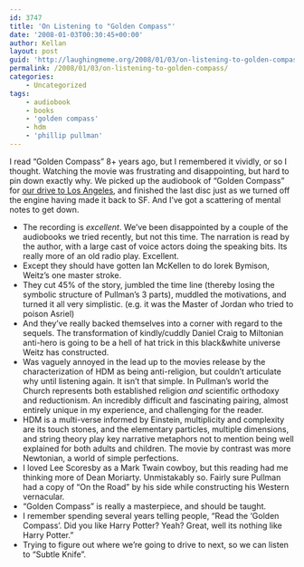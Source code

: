 ```yaml
---
id: 3747
title: 'On Listening to "Golden Compass"'
date: '2008-01-03T00:30:45+00:00'
author: Kellan
layout: post
guid: 'http://laughingmeme.org/2008/01/03/on-listening-to-golden-compass/'
permalink: /2008/01/03/on-listening-to-golden-compass/
categories:
    - Uncategorized
tags:
    - audiobook
    - books
    - 'golden compass'
    - hdm
    - 'phillip pullman'
---
```


I read “Golden Compass” 8+ years ago, but I remembered it vividly, or so I thought. Watching the movie was frustrating and disappointing, but hard to pin down exactly why. We picked up the audiobook of “Golden Compass” for [our drive to Los Angeles](http://flickr.com/photos/kellan/sets/72157603613465712/), and finished the last disc just as we turned off the engine having made it back to SF. And I’ve got a scattering of mental notes to get down.

- The recording is *excellent*. We’ve been disappointed by a couple of the audiobooks we tried recently, but not this time. The narration is read by the author, with a large cast of voice actors doing the speaking bits. Its really more of an old radio play. Excellent.
- Except they should have gotten Ian McKellen to do Iorek Bymison, Weitz’s one master stroke.
- They cut 45% of the story, jumbled the time line (thereby losing the symbolic structure of Pullman’s 3 parts), muddled the motivations, and turned it all very simplistic. (e.g. it was the Master of Jordan who tried to poison Asriel)
- And they’ve really backed themselves into a corner with regard to the sequels. The transformation of kindly/cuddly Daniel Craig to Miltonian anti-hero is going to be a hell of hat trick in this black&amp;white universe Weitz has constructed.
- Was vaguely annoyed in the lead up to the movies release by the characterization of HDM as being anti-religion, but couldn’t articulate why until listening again. It isn’t that simple. In Pullman’s world the Church represents both established religion *and* scientific orthodoxy and reductionism. An incredibly difficult and fascinating pairing, almost entirely unique in my experience, and challenging for the reader.
- HDM is a multi-verse informed by Einstein, multiplicity and complexity are its touch stones, and the elementary particles, multiple dimensions, and string theory play key narrative metaphors not to mention being well explained for both adults and children. The movie by contrast was more Newtonian, a world of simple perfections.
- I loved Lee Scoresby as a Mark Twain cowboy, but this reading had me thinking more of Dean Moriarty. Unmistakably so. Fairly sure Pullman had a copy of “On the Road” by his side while constructing his Western vernacular.
- “Golden Compass” is really a masterpiece, and should be taught.
- I remember spending several years telling people, “Read the ‘Golden Compass’. Did you like Harry Potter? Yeah? Great, well its nothing like Harry Potter.”
- Trying to figure out where we’re going to drive to next, so we can listen to “Subtle Knife”.